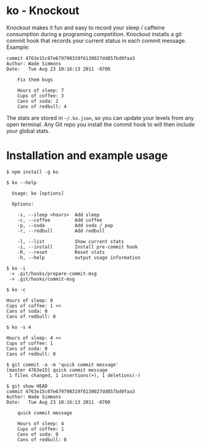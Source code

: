 # ko - Knockout

Knockout makes it fun and easy to record your sleep / caffeine consumption
during a programing competition. Knockout installs a git commit hook that
records your current status in each commit message. Example:

    commit 4763e15c07e679790319f6130027dd857bd0faa3
    Author: Wade Simmons
    Date:   Tue Aug 23 10:16:13 2011 -0700

        Fix them bugs
        
        Hours of sleep: 7
        Cups of coffee: 3
        Cans of soda: 2
        Cans of redbull: 4

The stats are stored in `~/.ko.json`, so you can update your levels from any
open terminal. Any Git repo you install the commit hook to will then include
your global stats.

# Installation and example usage

    $ npm install -g ko

    $ ko --help 
     
      Usage: ko [options]

      Options:

        -s, --sleep <hours>  Add sleep
        -c, --coffee         Add coffee
        -p, --soda           Add soda / pop
        -r, --redbull        Add redbull

        -l, --list           Show current stats
        -i, --install        Install pre-commit hook
        -R, --reset          Reset stats
        -h, --help           output usage information

    $ ko -i
     -> .git/hooks/prepare-commit-msg
     -> .git/hooks/commit-msg

    $ ko -c 
     
    Hours of sleep: 0
    Cups of coffee: 1 <<
    Cans of soda: 0
    Cans of redbull: 0

    $ ko -s 4 
     
    Hours of sleep: 4 <<
    Cups of coffee: 1
    Cans of soda: 0
    Cans of redbull: 0

    $ git commit -a -m 'quick commit message' 
    [master 4763e15] quick commit message
     1 files changed, 1 insertions(+), 1 deletions(-)

    $ git show HEAD 
    commit 4763e15c07e679790319f6130027dd857bd0faa3
    Author: Wade Simmons
    Date:   Tue Aug 23 10:16:13 2011 -0700

        quick commit message
        
        Hours of sleep: 4
        Cups of coffee: 1
        Cans of soda: 0
        Cans of redbull: 0
